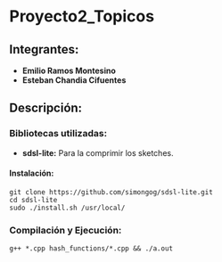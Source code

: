 # Proyecto2_Topicos
## Integrantes:
- **Emilio Ramos Montesino**
- **Esteban Chandia Cifuentes**

## Descripción:

### Bibliotecas utilizadas:
- **sdsl-lite:** Para la comprimir los sketches.
#### Instalación:
```
git clone https://github.com/simongog/sdsl-lite.git
cd sdsl-lite
sudo ./install.sh /usr/local/
```

### Compilación y Ejecución:
```
g++ *.cpp hash_functions/*.cpp && ./a.out
```